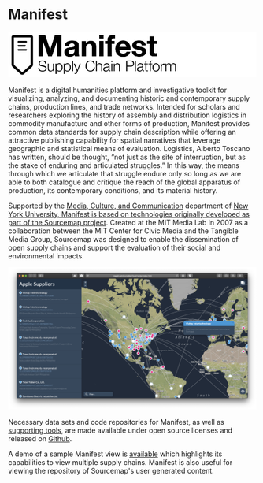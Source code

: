 Manifest
========

<img src="https://github.com/hock/Manifest/blob/master/lib/css/images/logo-banner.png" />

Manifest is a digital humanities platform and investigative toolkit for visualizing, analyzing, and documenting historic and contemporary supply chains, production lines, and trade networks. Intended for scholars and researchers exploring the history of assembly and distribution logistics in commodity manufacture and other forms of production, Manifest provides common data standards for supply chain description while offering an attractive publishing capability for spatial narratives that leverage geographic and statistical means of evaluation. Logistics, Alberto Toscano has written, should be thought, “not just as the site of interruption, but as the stake of enduring and articulated struggles.” In this way, the means through which we articulate that struggle endure only so long as we are able to both catalogue and critique the reach of the global apparatus of production, its contemporary conditions, and its material history.

Supported by the <a href="http://steinhardt.nyu.edu/mcc/">Media, Culture, and Communication</a> department of <a href="http://www.nyu.edu/">New York University, Manifest is based on technologies originally developed as part of the <a href="http://supplystudies.com/sourcemap-org/">Sourcemap project</a>. Created at the MIT Media Lab in 2007 as a collaboration between the MIT Center for Civic Media and the Tangible Media Group, Sourcemap was designed to enable the dissemination of open supply chains and support the evaluation of their social and environmental impacts.

<img src="https://github.com/hock/Manifest/blob/master/lib/css/images/preview-screen.png" />

Necessary data sets and code repositories for Manifest, as well as <a href="https://github.com/supplychainstudies">supporting tools</a>, are made available under open source licenses and released on <a href="https://github.com/hock/Manifest">Github</a>. 

A demo of a sample Manifest view is <a href="http://rawgit.com/hock/Manifest/master/index.html">available</a> which highlights its capabilities to view multiple supply chains. Manifest is also useful for viewing the repository of Sourcemap's user generated content. 
